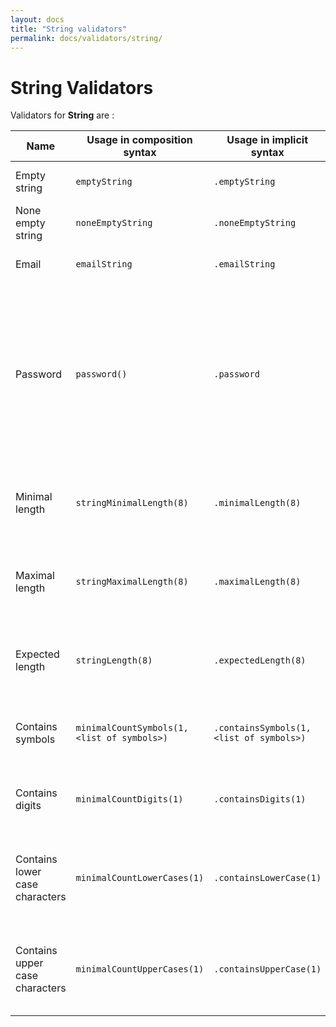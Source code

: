 ```yaml
---
layout: docs
title: "String validators"
permalink: docs/validators/string/
---
```

# String Validators

Validators for **String** are :

| **Name**                       | **Usage in composition syntax**             | **Usage in implicit syntax**             | **Description**                                                                                                            | **Error codes**                                                                                       |
|--------------------------------|---------------------------------------------|------------------------------------------|----------------------------------------------------------------------------------------------------------------------------|-------------------------------------------------------------------------------------------------------|
| Empty string                   | `emptyString`                               | `.emptyString`                           | Fails if string is not empty                                                                                               | `empty_expected`                                                                                      |
| None empty string              | `noneEmptyString`                           | `.noneEmptyString`                       | Fails if string is empty                                                                                                   | `empty_field`                                                                                         |
| Email                          | `emailString`                               | `.emailString`                           | Fails if string is not email                                                                                               | `email_field`                                                                                         |
| Password                       | `password()`                                | `.password`                              | Fails if string is not at least 8 characters long and not contains 1 number and 1 special symbol and big and small letters | `minimal_length` `min_count_symbols` `min_count_digits` `min_count_lower_case` `min_count_upper_case` |
| Minimal length                 | `stringMinimalLength(8)`                    | `.minimalLength(8)`                      | Fails if length is greater or equal minimal value                                                                          | `minimal_length`                                                                                      |
| Maximal length                 | `stringMaximalLength(8)`                    | `.maximalLength(8)`                      | Fails if length is lower or equal maximal value                                                                            | `maximal_length`                                                                                      |
| Expected length                | `stringLength(8)`                           | `.expectedLength(8)`                     | Fail if length is not exactly same value defined in function                                                               | `expected_length`                                                                                     |
| Contains symbols               | `minimalCountSymbols(1, <list of symbols>)` | `.containsSymbols(1, <list of symbols>)` | Fail if count of symbols is lower of minimal value                                                                         | `min_count_symbols`                                                                                   |
| Contains digits                | `minimalCountDigits(1)`                     | `.containsDigits(1)`                     | Fail if count of digits is lower of minimal value                                                                          | `min_count_digits`                                                                                    |
| Contains lower case characters | `minimalCountLowerCases(1)`                 | `.containsLowerCase(1)`                  | Fail if count of lower case characters is lower of minimal value                                                           | `min_count_lower_case`                                                                                |
| Contains upper case characters | `minimalCountUpperCases(1)`                 | `.containsUpperCase(1)`                  | Fail if count of upper case characters is lower of minimal value                                                           | `min_count_upper_case`                                                                                |
